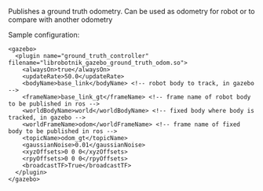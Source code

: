 Publishes a ground truth odometry. Can be used as odometry for robot or to compare with another odometry

Sample configuration:

```
<gazebo>
  <plugin name="ground_truth_controller" filename="librobotnik_gazebo_ground_truth_odom.so">
    <alwaysOn>true</alwaysOn>
    <updateRate>50.0</updateRate>
    <bodyName>base_link</bodyName> <!-- robot body to track, in gazebo -->
    <frameName>base_link_gt</frameName> <!-- frame name of robot body to be published in ros -->
    <worldBodyName>world</worldBodyName> <!-- fixed body where body is tracked, in gazebo -->
    <worldFrameName>odom</worldFrameName> <!-- frame name of fixed body to be published in ros -->
    <topicName>odom_gt</topicName>
    <gaussianNoise>0.01</gaussianNoise>
    <xyzOffsets>0 0 0</xyzOffsets>
    <rpyOffsets>0 0 0</rpyOffsets>
    <broadcastTF>True</broadcastTF>
  </plugin>
</gazebo>
```
